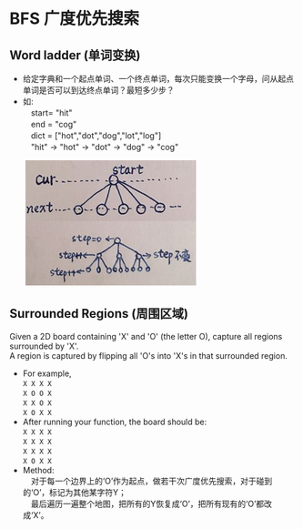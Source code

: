 # BFS 广度优先搜索

## Word ladder (单词变换)
* 给定字典和一个起点单词、一个终点单词，每次只能变换一个字母，问从起点单词是否可以到达终点单词？最短多少步？  
* 如:  
　start= "hit"  
　end = "cog"  
　dict = ["hot","dot","dog","lot","log"]  
　"hit" -> "hot" -> "dot" -> "dog" -> "cog"  
   
　　![image](https://github.com/AstroMen/Algorithm-DataStructure/blob/master/BFS/img/WordLadder-ChangeOneChar.jpg)  
  
## Surrounded Regions (周围区域)  
Given a 2D board containing 'X' and 'O' (the letter O), capture all regions surrounded by 'X'.  
A region is captured by flipping all 'O's into 'X's in that surrounded region.  
  
* For example,  
`X X X X`  
`X O O X`  
`X X O X`  
`X O X X`  
* After running your function, the board should be:  
`X X X X`  
`X X X X`  
`X X X X`  
`X O X X`  
* Method:  
　对于每一个边界上的‘O’作为起点，做若干次广度优先搜索，对于碰到的‘O’，标记为其他某字符Y；  
　最后遍历一遍整个地图，把所有的Y恢复成‘O’，把所有现有的‘O’都改成‘X’。  

